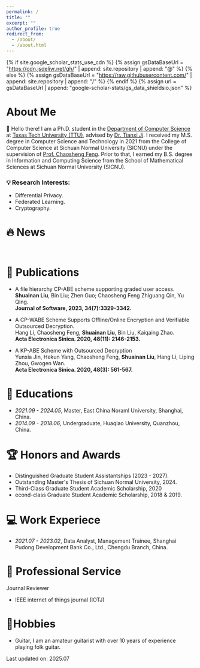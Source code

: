 ```yaml
---
permalink: /
title: ""
excerpt: ""
author_profile: true
redirect_from: 
  - /about/
  - /about.html
---
```


{% if site.google_scholar_stats_use_cdn %}
{% assign gsDataBaseUrl = "https://cdn.jsdelivr.net/gh/" | append: site.repository | append: "@" %}
{% else %}
{% assign gsDataBaseUrl = "https://raw.githubusercontent.com/" | append: site.repository | append: "/" %}
{% endif %}
{% assign url = gsDataBaseUrl | append: "google-scholar-stats/gs_data_shieldsio.json" %}

<span class='anchor' id='about-me'></span>

# About Me
👋 Hello there! I am a Ph.D. student in the [Department of Computer Science](https://www.depts.ttu.edu/cs/) at [Texas Tech University (TTU)](https://www.ttu.edu/), advised by [Dr. Tianxi Ji](https://www.myweb.ttu.edu/tiji/). I received my M.S. degree in Computer Science and Technology in 2021 from the College of Computer Science at Sichuan Normal University (SICNU) under the supervision of [Prof. Chaosheng Feng](https://cs.sicnu.edu.cn/p/10/?StId=st_app_news_i_x9932). Prior to that, I earned my B.S. degree in Information and Computing Science from the School of Mathematical Sciences at Sichuan Normal University (SICNU).

### 💡 Research Interests:
* Differential Privacy.
* Federated Learning.
* Cryptography.


# 🔥 News
<style>
  .scrollable {
    max-height: 200px; 
    overflow-y: scroll; 
  }
</style>

<div class="scrollable">
 <ul>

</ul>
</div>

# 📝 Publications 

* A file hierarchy CP-ABE scheme supporting graded user access.\
**Shuainan Liu**, Bin Liu; Zhen Guo; Chaosheng Feng Zhiguang Qin, Yu Qing. \
**Journal of Software, 2023, 34(7):3329-3342.**

* A CP-WABE Scheme Supports Offline/Online Encryption and Verifiable Outsourced Decryption.\
Hang Li, Chaosheng Feng, **Shuainan Liu**, Bin Liu, Kaiqaing Zhao. \
**Acta Electronica Sinica. 2020, 48(11): 2146-2153.**

* A KP-ABE Scheme with Outsourced Decryption \
 Yunxia Jin, Hekun Yang, Chaosheng Feng, **Shuainan Liu**, Hang Li, Liping Zhou, Gwogen Wan. \
**Acta Electronica Sinica. 2020, 48(3): 561-567.**

[//]: # (<div class='paper-box'><div class='paper-box-image'><div><div class="badge">CVPR 2016</div><img src='images/500x300.png' alt="sym" width="100%"></div></div>)

[//]: # (<div class='paper-box-text' markdown="1">)

[//]: # ()
[//]: # ([Deep Residual Learning for Image Recognition]&#40;https://openaccess.thecvf.com/content_cvpr_2016/papers/He_Deep_Residual_Learning_CVPR_2016_paper.pdf&#41;)

[//]: # ()
[//]: # (**Kaiming He**, Xiangyu Zhang, Shaoqing Ren, Jian Sun)

[//]: # ()
[//]: # ([**Project**]&#40;https://scholar.google.com/citations?view_op=view_citation&hl=zh-CN&user=DhtAFkwAAAAJ&citation_for_view=DhtAFkwAAAAJ:ALROH1vI_8AC&#41; <strong><span class='show_paper_citations' data='DhtAFkwAAAAJ:ALROH1vI_8AC'></span></strong>)

[//]: # (- Lorem ipsum dolor sit amet, consectetur adipiscing elit. Vivamus ornare aliquet ipsum, ac tempus justo dapibus sit amet. )

[//]: # (</div>)

[//]: # (</div>)


[//]: # (# 🎖 Honors and Awards)

[//]: # (- *2021.10* Lorem ipsum dolor sit amet, consectetur adipiscing elit. Vivamus ornare aliquet ipsum, ac tempus justo dapibus sit amet. )

[//]: # (- *2021.09* Lorem ipsum dolor sit amet, consectetur adipiscing elit. Vivamus ornare aliquet ipsum, ac tempus justo dapibus sit amet. )

# 📖 Educations
- *2021.09 - 2024.05*, Master, East China Noraml University, Shanghai, China. 
- *2014.09 - 2018.06*, Undergraduate, Huaqiao University, Quanzhou, China. 

[//]: # (# 💬 Invited Talks)

[//]: # (- *2021.06*, Lorem ipsum dolor sit amet, consectetur adipiscing elit. Vivamus ornare aliquet ipsum, ac tempus justo dapibus sit amet. )

[//]: # (- *2021.03*, Lorem ipsum dolor sit amet, consectetur adipiscing elit. Vivamus ornare aliquet ipsum, ac tempus justo dapibus sit amet.  \| [\[video\]]&#40;https://github.com/&#41;)

# 🏆 Honors and Awards
- Distinguished Graduate Student Assistantships (2023 - 2027).
- Outstanding Master's Thesis of Sichuan Normal University, 2024.
- Third-Class Graduate Student Academic Scholarship, 2020
- econd-class Graduate Student Academic Scholarship, 2018 & 2019.

# 💻 Work Experiece
- *2021.07 - 2023.02*, Data Analyst, Management Trainee, Shanghai Pudong Development Bank Co., Ltd., Chengdu Branch, China.

# 🧾 Professional Service
Journal Reviewer
- IEEE internet of things journal (IOTJ)

[//]: # (Conference Reviewer)

# 🎸Hobbies
- Guitar, I am an amateur guitarist with over 10 years of experience playing folk guitar.

Last updated on: 2025.07
